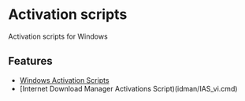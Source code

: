 # Activation scripts
Activation scripts for Windows

## Features

- [Windows Activation Scripts](https://github.com/massgravel/Microsoft-Activation-Scripts)
- [Internet Download Manager Activations Script)(idman/IAS_vi.cmd)
